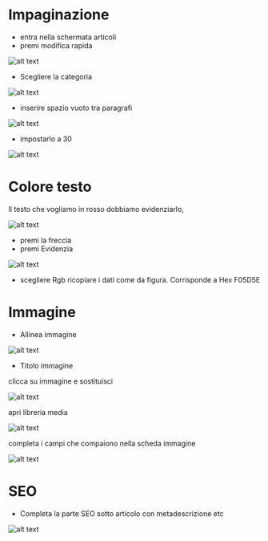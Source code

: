 # Impaginazione 

* entra nella schermata articoli
* premi modifica rapida

![alt text](../Images/Uncatigorized_1.JPG)

* Scegliere la categoria

![alt text](../Images/Categoria.JPG)

* inserire spazio vuoto tra paragrafi

![alt text](../Images/Spazio_Vuoto_1.JPG)

* impostarlo a 30

![alt text](../Images/Spazio_Vuoto_2.JPG)



# Colore testo

Il testo che vogliamo in rosso dobbiamo evidenziarlo,

![alt text](../Images/Colore_testo_in_rosso.JPG)

* premi la freccia
* premi Evidenzia

![alt text](../Images/Cokore_testo_rosso_rgb.JPG)

* scegliere Rgb ricopiare i dati come da figura. Corrisponde a Hex  F05D5E

# Immagine

* Allinea immagine

![alt text](../Images/Allineare_immagine.JPG)

* Titolo immagine

clicca su immagine e sostituisci

![alt text](../Images/Titolo_immagine.JPG)

apri libreria media

![alt text](../Images/Titolo_immagine2.JPG)

completa i campi che compaiono nella scheda immagine

![alt text](../Images/Titolo_immagine3.JPG)


# SEO
* Completa la parte SEO sotto articolo con metadescrizione etc

![alt text](../Images/SEO.JPG)